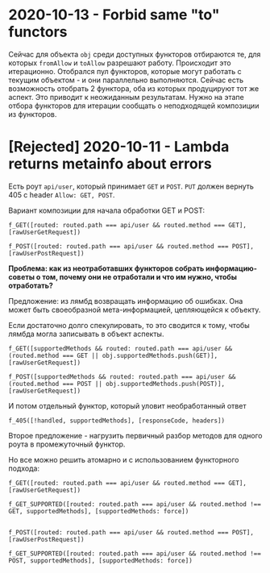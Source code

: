 # 2020-10-13 - Forbid same "to" functors

Сейчас для объекта `obj` среди доступных функторов отбираются те, для которых `fromAllow` и `toAllow` разрешают работу. Происходит это итерационно. Отобрался пул функторов, которые могут работать с текущим объектом - и они параллельно выполняются.
Сейчас есть возможность отобрать 2 функтора, оба из которых продуцируют тот же аспект. Это приводит к неожиданным результатам. Нужно на этапе отбора функторов для итерации сообщать о неподходящей композиции из функторов.

# [Rejected] 2020-10-11 - Lambda returns metainfo about errors

Есть роут `api/user`, который принимает `GET` и `POST`. `PUT` должен вернуть 405 с header `Allow: GET, POST`.

Вариант композиции для начала обработки GET и POST:

```
f_GET([routed: routed.path === api/user && routed.method === GET], [rawUserGetRequest])

f_POST([routed: routed.path === api/user && routed.method === POST], [rawUserPostRequest])
```

**Проблема: как из неотработавших функторов собрать информацию-советы о том, почему они не отработали и что им нужно, чтобы отработать?**

Предложение: из лямбд возвращать информацию об ошибках.
Она может быть своеобразной мета-информацией, цепляющейся к объекту.

Если достаточно долго спекулировать, то это сводится к тому, чтобы лямбда могла записывать в объект аспекты.

```
f_GET([supportedMethods && routed: routed.path === api/user && (routed.method === GET || obj.supportedMethods.push(GET)], [rawUserGetRequest])

f_POST([supportedMethods && routed: routed.path === api/user && (routed.method === POST || obj.supportedMethods.push(POST)], [rawUserGetRequest])
```

И потом отдельный функтор, который уловит необработанный ответ

```
f_405([!handled, supportedMethods], [responseCode, headers])
```

Второе предложение - нагрузить первичный разбор методов для одного роута в промежуточный функтор.

Но все можно решить атомарно и с использованием функторного подхода:

```
f_GET([routed: routed.path === api/user && routed.method === GET], [rawUserGetRequest])

f_GET_SUPPORTED([routed: routed.path === api/user && routed.method !== GET, supportedMethods], [supportedMethods: force])


f_POST([routed: routed.path === api/user && routed.method === POST], [rawUserPostRequest])

f_GET_SUPPORTED([routed: routed.path === api/user && routed.method !== POST, supportedMethods], [supportedMethods: force])
```
